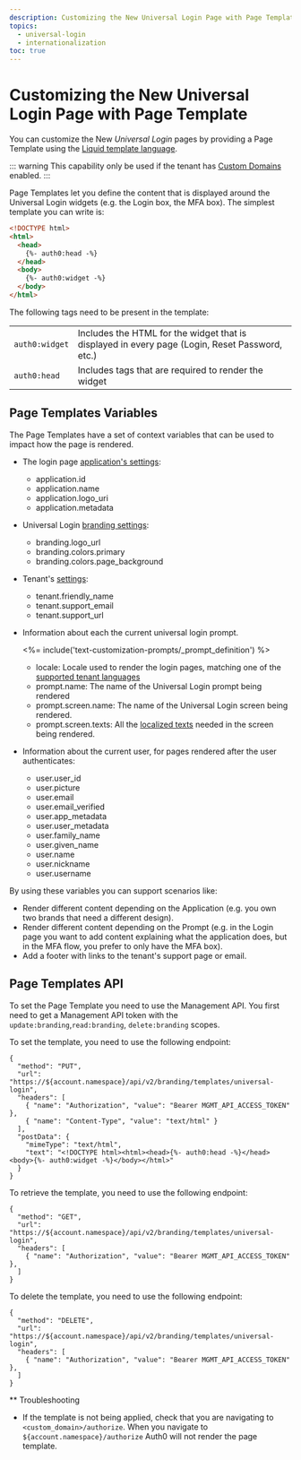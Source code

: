 ```yaml
---
description: Customizing the New Universal Login Page with Page Template
topics:
  - universal-login
  - internationalization
toc: true
---
```

# Customizing the New Universal Login Page with Page Template

You can customize the New <dfn data-key="universal-login">Universal Login</dfn> pages by providing a Page Template using the [Liquid template language](https://shopify.github.io/liquid/). 

::: warning
This capability only be used if the tenant has [Custom Domains](/custom-domains) enabled.
:::

Page Templates let you define the content that is displayed around the Universal Login widgets (e.g. the Login box, the MFA box). The simplest template you can write is:

```html
<!DOCTYPE html>
<html>
  <head>
    {%- auth0:head -%}
  </head>
  <body>
    {%- auth0:widget -%}
  </body>
</html>
```

The following tags need to be present in the template:

|||
|:-----------------|:------------|
|`auth0:widget`| Includes the HTML for the widget that is displayed in every page (Login, Reset Password, etc.) |
|`auth0:head`| Includes tags that are required to render the widget |

## Page Templates Variables

The Page Templates have a set of context variables that can be used to impact how the page is rendered.

* The login page [application's settings](/dashboard/reference/settings-application#basic-settings):
  - application.id
  - application.name
  - application.logo_uri
  - application.metadata

* Universal Login [branding settings](${manage_url}/#/login_settings):
  - branding.logo_url
  - branding.colors.primary
  - branding.colors.page_background

* Tenant's [settings](/dashboard/reference/settings-tenant#basic-settings):
  - tenant.friendly_name
  - tenant.support_email
  - tenant.support_url

* Information about each the current universal login prompt.

  <%= include('text-customization-prompts/_prompt_definition') %>

  - locale: Locale used to render the login pages, matching one of the [supported tenant languages](/universal-login/i18n)
  - prompt.name: The name of the Universal Login prompt being rendered 
  - prompt.screen.name: The name of the Universal Login screen being rendered.
  - prompt.screen.texts: All the [localized texts](/universal-login/text-customization) needed in the screen being rendered.
  
* Information about the current user, for pages rendered after the user authenticates:
  - user.user_id
  - user.picture
  - user.email
  - user.email_verified
  - user.app_metadata
  - user.user_metadata
  - user.family_name
  - user.given_name
  - user.name
  - user.nickname
  - user.username

By using these variables you can support scenarios like:

* Render different content depending on the Application (e.g. you own two brands that need a different design).
* Render different content depending on the Prompt (e.g. in the Login page you want to add content explaining what the application does, but in the MFA flow, you prefer to only have the MFA box).
* Add a footer with links to the tenant's support page or email.

## Page Templates API

To set the Page Template you need to use the Management API. You first need to get a Management API token with the `update:branding`,`read:branding`, `delete:branding` scopes.

To set the template, you need to use the following endpoint:

```har
{
  "method": "PUT",
  "url": "https://${account.namespace}/api/v2/branding/templates/universal-login",
  "headers": [
    { "name": "Authorization", "value": "Bearer MGMT_API_ACCESS_TOKEN" },
    { "name": "Content-Type", "value": "text/html" }
  ],
  "postData": {
    "mimeType": "text/html",
    "text": "<!DOCTYPE html><html><head>{%- auth0:head -%}</head><body>{%- auth0:widget -%}</body></html>"
  }
}
```

To retrieve the template, you need to use the following endpoint:

```har
{
  "method": "GET",
  "url": "https://${account.namespace}/api/v2/branding/templates/universal-login",
  "headers": [
    { "name": "Authorization", "value": "Bearer MGMT_API_ACCESS_TOKEN" },
  ]
}
```

To delete the template, you need to use the following endpoint:

```har
{
  "method": "DELETE",
  "url": "https://${account.namespace}/api/v2/branding/templates/universal-login",
  "headers": [
    { "name": "Authorization", "value": "Bearer MGMT_API_ACCESS_TOKEN" },
  ]
}
```

** Troubleshooting

- If the template is not being applied, check that you are navigating to `<custom_domain>/authorize`. When you navigate to `${account.namespace}/authorize` Auth0 will not render the page template.



